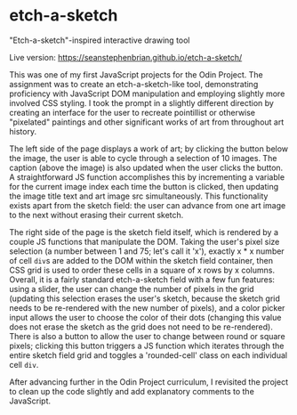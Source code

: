 # etch-a-sketch
"Etch-a-sketch"-inspired interactive drawing tool

Live version: https://seanstephenbrian.github.io/etch-a-sketch/

This was one of my first JavaScript projects for the Odin Project. The assignment was to create an etch-a-sketch-like tool, demonstrating proficiency with JavaScript DOM manipulation and employing slightly more involved CSS styling. I took the prompt in a slightly different direction by creating an interface for the user to recreate pointillist or otherwise "pixelated" paintings and other significant works of art from throughout art history.

The left side of the page displays a work of art; by clicking the button below the image, the user is able to cycle through a selection of 10 images. The caption (above the image) is also updated when the user clicks the button. A straightforward JS function accomplishes this by incrementing a variable for the current image index each time the button is clicked, then updating the image title text and art image src simultaneously. This functionality exists apart from the sketch field: the user can advance from one art image to the next without erasing their current sketch.

The right side of the page is the sketch field itself, which is rendered by a couple JS functions that manipulate the DOM. Taking the user's pixel size selection (a number between 1 and 75; let's call it 'x'), exactly x * x number of cell <code>div</code>s are added to the DOM within the sketch field container, then CSS grid is used to order these cells in a square of x rows by x columns. Overall, it is a fairly standard etch-a-sketch field with a few fun features: using a slider, the user can change the number of pixels in the grid (updating this selection erases the user's sketch, because the sketch grid needs to be re-rendered with the new number of pixels), and a color picker input allows the user to choose the color of their dots (changing this value does not erase the sketch as the grid does not need to be re-rendered). There is also a button to allow the user to change between round or square pixels; clicking this button triggers a JS function which iterates through the entire sketch field grid and toggles a 'rounded-cell' class on each individual cell <code>div</code>.

After advancing further in the Odin Project curriculum, I revisited the project to clean up the code slightly and add explanatory comments to the JavaScript.